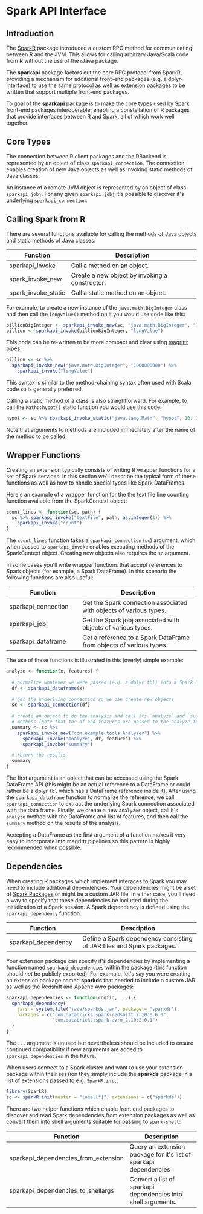 Spark API Interface
================

<!---
// TODO: sparkapi_dependency
// TODO: sparkapi_dataframe
// TODO: magrittr re-export
--->
Introduction
------------

The [SparkR](https://github.com/apache/spark/tree/master/R) package introduced a custom RPC method for communicating between R and the JVM. This allows for calling arbitrary Java/Scala code from R without the use of the rJava package.

The **sparkapi** package factors out the core RPC protocol from SparkR, providing a mechanism for additional front-end packages (e.g. a dplyr-interface) to use the same protocol as well as extension packages to be written that support multiple front-end packages.

To goal of the **sparkapi** package is to make the core types used by Spark front-end packages interoperable, enabling a constellation of R packages that provide interfaces between R and Spark, all of which work well together.

Core Types
----------

The connection between R client packages and the RBackend is represented by an object of class `sparkapi_connection`. The connection enables creation of new Java objects as well as invoking static methods of Java classes.

An instance of a remote JVM object is represented by an object of class `sparkapi_jobj`. For any given `sparkapi_jobj` it's possible to discover it's underlying `sparkapi_connection`.

Calling Spark from R
--------------------

There are several functions available for calling the methods of Java objects and static methods of Java classes:

| Function              | Description                                    |
|-----------------------|------------------------------------------------|
| sparkapi\_invoke      | Call a method on an object.                    |
| spark\_invoke\_new    | Create a new object by invoking a constructor. |
| spark\_invoke\_static | Call a static method on an object.             |

For example, to create a new instance of the `java.math.BigInteger` class and then call the `longValue()` method on it you would use code like this:

``` r
billionBigInteger <- sparkapi_invoke_new(sc, "java.math.BigInteger", "1000000000")
billion <- sparkapi_invoke(billionBigInteger, "longValue")
```

This code can be re-written to be more compact and clear using [magrittr](https://cran.r-project.org/web/packages/magrittr/vignettes/magrittr.html) pipes:

``` r
billion <- sc %>% 
  sparkapi_invoke_new("java.math.BigInteger", "1000000000") %>%
    sparkapi_invoke("longValue")
```

This syntax is similar to the method-chaining syntax often used with Scala code so is generally preferred.

Calling a static method of a class is also straightforward. For example, to call the `Math::hypot()` static function you would use this code:

``` r
hypot <- sc %>% sparkapi_invoke_static("java.lang.Math", "hypot", 10, 20) 
```

Note that arguments to methods are included immediately after the name of the method to be called.

Wrapper Functions
-----------------

Creating an extension typically consists of writing R wrapper functions for a set of Spark services. In this section we'll describe the typical form of these functions as well as how to handle special types like Spark DataFrames.

Here's an example of a wrapper function for the the text file line counting function available from the SparkContext object:

``` r
count_lines <- function(sc, path) {
  sc %>% sparkapi_invoke("textFile", path, as.integer(1)) %>% 
    sparkapi_invoke("count")
}
```

The `count_lines` function takes a `sparkapi_connection` (`sc`) argument, which when passed to `sparkapi_invoke` enables executing methods of the SparkContext object. Creating new objects also requires the `sc` argument.

In some cases you'll write wrapper functions that accept references to Spark objects (for example, a Spark DataFrame). In this scenario the following functions are also useful:

<table>
<colgroup>
<col width="38%" />
<col width="61%" />
</colgroup>
<thead>
<tr class="header">
<th>Function</th>
<th>Description</th>
</tr>
</thead>
<tbody>
<tr class="odd">
<td>sparkapi_connection</td>
<td>Get the Spark connection associated with objects of various types.</td>
</tr>
<tr class="even">
<td>sparkapi_jobj</td>
<td>Get the Spark jobj associated with objects of various types.</td>
</tr>
<tr class="odd">
<td>sparkapi_dataframe</td>
<td>Get a reference to a Spark DataFrame from objects of various types.</td>
</tr>
</tbody>
</table>

The use of these functions is illustrated in this (overly) simple example:

``` r
analyze <- function(x, features) {
  
  # normalize whatever we were passed (e.g. a dplyr tbl) into a Spark DataFrame
  df <- sparkapi_dataframe(x)
  
  # get the underlying connection so we can create new objects
  sc <- sparkapi_connection(df)
  
  # create an object to do the analysis and call its `analyze` and `summary`
  # methods (note that the df and features are passed to the analyze function)
  summary <- sc %>%  
    sparkapi_invoke_new("com.example.tools.Analyzer") %>% 
      sparkapi_invoke("analyze", df, features) %>% 
      sparkapi_invoke("summary")

  # return the results
  summary
}
```

The first argument is an object that can be accessed using the Spark DataFrame API (this might be an actual reference to a DataFrame or could rather be a dplyr `tbl` which has a DataFrame reference inside it). After using the `sparkapi_dataframe` function to normalize the reference, we call `sparkapi_connection` to extract the underlying Spark connection associated with the data frame. Finally, we create a new `Analyzer` object, call it's `analyze` method with the DataFrame and list of features, and then call the `summary` method on the results of the analysis.

Accepting a DataFrame as the first argument of a function makes it very easy to incorporate into magrittr pipelines so this pattern is highly recommended when possible.

Dependencies
------------

When creating R packages which implement interaces to Spark you may need to include additional dependencies. Your dependencies might be a set of [Spark Packages](https://spark-packages.org/) or might be a custom JAR file. In either case, you'll need a way to specify that these dependencies be included during the initialization of a Spark session. A Spark dependency is defined using the `sparkapi_dependency` function:

<table>
<colgroup>
<col width="38%" />
<col width="61%" />
</colgroup>
<thead>
<tr class="header">
<th>Function</th>
<th>Description</th>
</tr>
</thead>
<tbody>
<tr class="odd">
<td>sparkapi_dependency</td>
<td>Define a Spark dependency consisting of JAR files and Spark packages.</td>
</tr>
</tbody>
</table>

Your extension package can specify it's dependencies by implementing a function named `sparkapi_dependencies` within the package (this function should *not* be publicly exported). For example, let's say you were creating an extension package named **sparkds** that needed to include a custom JAR as well as the Redshift and Apache Avro packages:

``` r
sparkapi_dependencies <- function(config, ...) {
  sparkapi_dependency(
    jars = system.file("java/sparkds.jar", package = "sparkds"),
    packages = c("com.databricks:spark-redshift_2.10:0.6.0",
                 "com.databricks:spark-avro_2.10:2.0.1")
  )
}
```

The `...` argument is unused but nevertheless should be included to ensure continued compatibility if new arguments are added to `sparkapi_dependencies` in the future.

When users connect to a Spark cluster and want to use your extension package within their session they simply include the **sparkds** package in a list of extensions passed to e.g. `SparkR.init`:

``` r
library(SparkR)
sc <- sparkR.init(master = "local[*]", extensions = c("sparkds"))
```

There are two helper functions which enable front end packages to discover and read Spark dependencies from extension packages as well as convert them into shell arguments suitable for passing to `spark-shell`:

<table>
<colgroup>
<col width="38%" />
<col width="61%" />
</colgroup>
<thead>
<tr class="header">
<th>Function</th>
<th>Description</th>
</tr>
</thead>
<tbody>
<tr class="odd">
<td>sparkapi_dependencies_from_extension</td>
<td>Query an extension package for it's list of sparkapi dependencies</td>
</tr>
<tr class="even">
<td>sparkapi_dependencies_to_shellargs</td>
<td>Convert a list of sparkapi dependencies into shell arguments.</td>
</tr>
</tbody>
</table>
